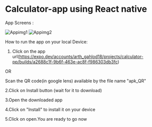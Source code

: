﻿# Calculator-app using React native
App Screens :

![Appimg1](https://github.com/user-attachments/assets/7446aea3-0ce9-4abe-987f-d2d5c3e9e721)  ![Appimg2](https://github.com/user-attachments/assets/f8ab2c6e-c2af-4714-801f-25637e06e775)

How to run the app on your local Device:

1. Click on the app url(https://expo.dev/accounts/arth_gahlod18/projects/calculator-pp/builds/a2688c1f-9b6f-463e-ac8f-f986303db3fc)
   
 OR
 
 Scan the QR code(in google lens) available by the file name "apk_QR"

2.Click on Install button (wait for it to download)

3.Open the downloaded app

4.Click on "Install" to install it on your device

5.Click on open.You are ready to go now
